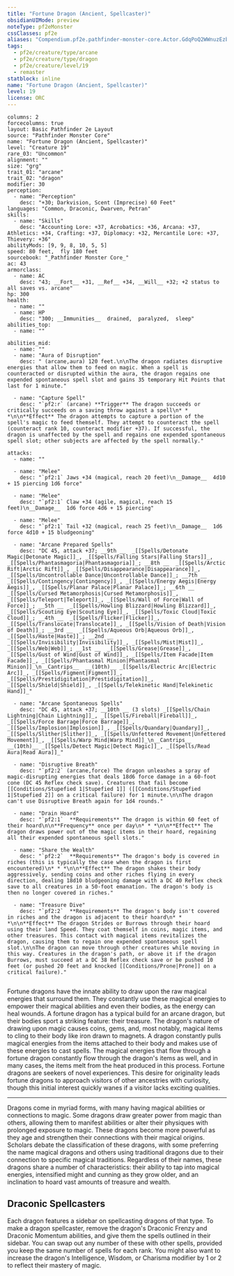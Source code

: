 ```yaml
---
title: "Fortune Dragon (Ancient, Spellcaster)"
obsidianUIMode: preview
noteType: pf2eMonster
cssClasses: pf2e
aliases: "Compendium.pf2e.pathfinder-monster-core.Actor.GdqPoQ2WWnuzEzbu" 
tags:
  - pf2e/creature/type/arcane
  - pf2e/creature/type/dragon
  - pf2e/creature/level/19
  - remaster
statblock: inline
name: "Fortune Dragon (Ancient, Spellcaster)"
level: 19
license: ORC
---
```


```statblock
columns: 2
forcecolumns: true
layout: Basic Pathfinder 2e Layout
source: "Pathfinder Monster Core"
name: "Fortune Dragon (Ancient, Spellcaster)"
level: "Creature 19"
rare_03: "Uncommon"
alignment: ""
size: "grg"
trait_01: "arcane"
trait_02: "dragon"
modifier: 30
perception:
  - name: "Perception"
    desc: "+30; Darkvision, Scent (Imprecise) 60 Feet"
languages: "Common, Draconic, Dwarven, Petran"
skills:
  - name: "Skills"
    desc: "Accounting Lore: +37, Acrobatics: +36, Arcana: +37, Athletics: +34, Crafting: +37, Diplomacy: +32, Mercantile Lore: +37, Thievery: +36"
abilityMods: [9, 9, 8, 10, 5, 5]
speed: 80 feet,  fly 180 feet
sourcebook: "_Pathfinder Monster Core_"
ac: 43
armorclass:
  - name: AC
    desc: "43; __Fort__ +31, __Ref__ +34, __Will__ +32; +2 status to all saves vs. arcane"
hp: 300
health:
  - name: ""
  - name: HP
    desc: "300; __Immunities__  drained,  paralyzed,  sleep"
abilities_top:
  - name: ""

abilities_mid:
  - name: ""
  - name: "Aura of Disruption"
    desc: " (arcane,aura) 120 feet.\n\nThe dragon radiates disruptive energies that allow them to feed on magic. When a spell is counteracted or disrupted within the aura, the dragon regains one expended spontaneous spell slot and gains 35 temporary Hit Points that last for 1 minute."

  - name: "Capture Spell"
    desc: "`pf2:r` (arcane) **Trigger** The dragon succeeds or critically succeeds on a saving throw against a spell\n* * *\n\n**Effect** The dragon attempts to capture a portion of the spell's magic to feed themself. They attempt to counteract the spell (counteract rank 10, counteract modifier +37). If successful, the dragon is unaffected by the spell and regains one expended spontaneous spell slot; other subjects are affected by the spell normally."

attacks:
  - name: ""

  - name: "Melee"
    desc: "`pf2:1` Jaws +34 (magical, reach 20 feet)\n__Damage__  4d10 + 15 piercing 1d6 force"

  - name: "Melee"
    desc: "`pf2:1` Claw +34 (agile, magical, reach 15 feet)\n__Damage__  1d6 force 4d6 + 15 piercing"

  - name: "Melee"
    desc: "`pf2:1` Tail +32 (magical, reach 25 feet)\n__Damage__  1d6 force 4d10 + 15 bludgeoning"

  - name: "Arcane Prepared Spells"
    desc: "DC 45, attack +37; __9th __  _[[Spells/Detonate Magic|Detonate Magic]]_, _[[Spells/Falling Stars|Falling Stars]]_, _[[Spells/Phantasmagoria|Phantasmagoria]]_; __8th __  _[[Spells/Arctic Rift|Arctic Rift]]_, _[[Spells/Disappearance|Disappearance]]_, _[[Spells/Uncontrollable Dance|Uncontrollable Dance]]_; __7th __  _[[Spells/Contingency|Contingency]]_, _[[Spells/Energy Aegis|Energy Aegis]]_, _[[Spells/Planar Palace|Planar Palace]]_; __6th __  _[[Spells/Cursed Metamorphosis|Cursed Metamorphosis]]_, _[[Spells/Teleport|Teleport]]_, _[[Spells/Wall of Force|Wall of Force]]_; __5th __  _[[Spells/Howling Blizzard|Howling Blizzard]]_, _[[Spells/Scouting Eye|Scouting Eye]]_, _[[Spells/Toxic Cloud|Toxic Cloud]]_; __4th __  _[[Spells/Flicker|Flicker]]_, _[[Spells/Translocate|Translocate]]_, _[[Spells/Vision of Death|Vision of Death]]_; __3rd __  _[[Spells/Aqueous Orb|Aqueous Orb]]_, _[[Spells/Haste|Haste]]_; __2nd __  _[[Spells/Invisibility|Invisibility]]_, _[[Spells/Mist|Mist]]_, _[[Spells/Web|Web]]_; __1st __  _[[Spells/Grease|Grease]]_, _[[Spells/Gust of Wind|Gust of Wind]]_, _[[Spells/Item Facade|Item Facade]]_, _[[Spells/Phantasmal Minion|Phantasmal Minion]]_\n__Cantrips__  __(10th)__ _[[Spells/Electric Arc|Electric Arc]]_, _[[Spells/Figment|Figment]]_, _[[Spells/Prestidigitation|Prestidigitation]]_, _[[Spells/Shield|Shield]]_, _[[Spells/Telekinetic Hand|Telekinetic Hand]]_"

  - name: "Arcane Spontaneous Spells"
    desc: "DC 45, attack +37; __10th __ (3 slots) _[[Spells/Chain Lightning|Chain Lightning]]_, _[[Spells/Fireball|Fireball]]_, _[[Spells/Force Barrage|Force Barrage]]_, _[[Spells/Implosion|Implosion]]_, _[[Spells/Quandary|Quandary]]_, _[[Spells/Slither|Slither]]_, _[[Spells/Unfettered Movement|Unfettered Movement]]_, _[[Spells/Warp Mind|Warp Mind]]_\n__Cantrips__  __(10th)__ _[[Spells/Detect Magic|Detect Magic]]_, _[[Spells/Read Aura|Read Aura]]_"

  - name: "Disruptive Breath"
    desc: "`pf2:2` (arcane,force) The dragon unleashes a spray of magic-disrupting energies that deals 18d6 force damage in a 60-foot cone (DC 45 Reflex check save). Creatures that fail become [[Conditions/Stupefied 1|Stupefied 1]] ([[Conditions/Stupefied 1|Stupefied 2]] on a critical failure) for 1 minute.\n\nThe dragon can't use Disruptive Breath again for 1d4 rounds."

  - name: "Drain Hoard"
    desc: "`pf2:1`  **Requirements** The dragon is within 60 feet of their hoard\n\n**Frequency** once per day\n* * *\n\n**Effect** The dragon draws power out of the magic items in their hoard, regaining all their expended spontaneous spell slots."

  - name: "Share the Wealth"
    desc: "`pf2:2`  **Requirements** The dragon's body is covered in riches (this is typically the case when the dragon is first encountered)\n* * *\n\n**Effect** The dragon shakes their body aggressively, sending coins and other riches flying in every direction, dealing 18d10 bludgeoning damage with a DC 40 Reflex check save to all creatures in a 50-foot emanation. The dragon's body is then no longer covered in riches."

  - name: "Treasure Dive"
    desc: "`pf2:2`  **Requirements** The dragon's body isn't covered in riches and the dragon is adjacent to their hoard\n* * *\n\n**Effect** The dragon Strides or Burrows through their hoard using their land Speed. They coat themself in coins, magic items, and other treasures. This contact with magical items revitalizes the dragon, causing them to regain one expended spontaneous spell slot.\n\nThe dragon can move through other creatures while moving in this way. Creatures in the dragon's path, or above it if the dragon Burrows, must succeed at a DC 38 Reflex check save or be pushed 10 feet (or pushed 20 feet and knocked [[Conditions/Prone|Prone]] on a critical failure)."
 
```



Fortune dragons have the innate ability to draw upon the raw magical energies that surround them. They constantly use these magical energies to empower their magical abilities and even their bodies, as the energy can heal wounds. A fortune dragon has a typical build for an arcane dragon, but their bodies sport a striking feature: their treasure. The dragon's nature of drawing upon magic causes coins, gems, and, most notably, magical items to cling to their body like iron drawn to magnets. A dragon constantly pulls magical energies from the items attached to their body and makes use of these energies to cast spells. The magical energies that flow through a fortune dragon constantly flow through the dragon's items as well, and in many cases, the items melt from the heat produced in this process. Fortune dragons are seekers of novel experiences. This desire for originality leads fortune dragons to approach visitors of other ancestries with curiosity, though this initial interest quickly wanes if a visitor lacks exciting qualities.

* * *

Dragons come in myriad forms, with many having magical abilities or connections to magic. Some dragons draw greater power from magic than others, allowing them to manifest abilities or alter their physiques with prolonged exposure to magic. These dragons become more powerful as they age and strengthen their connections with their magical origins. Scholars debate the classification of these dragons, with some preferring the name magical dragons and others using traditional dragons due to their connection to specific magical traditions. Regardless of their names, these dragons share a number of characteristics: their ability to tap into magical energies, intensified might and cunning as they grow older, and an inclination to hoard vast amounts of treasure and wealth.

## Draconic Spellcasters

Each dragon features a sidebar on spellcasting dragons of that type. To make a dragon spellcaster, remove the dragon's Draconic Frenzy and Draconic Momentum abilities, and give them the spells outlined in their sidebar. You can swap out any number of these with other spells, provided you keep the same number of spells for each rank. You might also want to increase the dragon's Intelligence, Wisdom, or Charisma modifier by 1 or 2 to reflect their mastery of magic.

